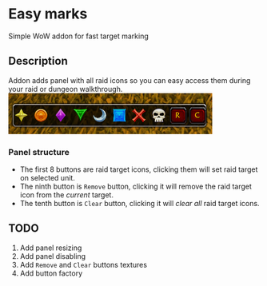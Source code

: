 # Easy marks
Simple WoW addon for fast target marking

## Description
Addon adds panel with all raid icons so you can easy access them during your raid or dungeon walkthrough.
![Preview](assets/preview.png)
### Panel structure
- The first 8 buttons are raid target icons, clicking them will set raid target on selected unit.
- The ninth button is `Remove` button, clicking it will remove the raid target icon from the _current_ target.
- The tenth button is `Clear` button, clicking it will _clear all_ raid target icons.
## TODO
1. Add panel resizing
2. Add panel disabling
3. Add `Remove` and `Clear` buttons textures
4. Add button factory
